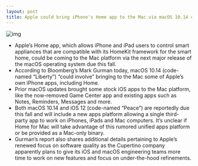 ```yaml
---
layout: post
title: Apple could bring iPhone's Home app to the Mac via macOS 10.14 code-named “Liberty”
---
```

![img](http://media.idownloadblog.com/wp-content/uploads/2018/02/Apple-Home-App-for-HomeKit-Buttons.jpg)
* Apple’s Home app, which allows iPhone and iPad users to control smart appliances that are compatible with its HomeKit framework for the smart home, could be coming to the Mac platform via the next major release of the macOS operating system due this fall.
* According to Bloomberg’s Mark Gurman today, macOS 10.14 (code-named “Liberty”) “could involve” bringing to the Mac some of Apple’s own iPhone apps, including Home.
* Prior macOS updates brought some stock iOS apps to the Mac platform, like the now-removed Game Center app and existing apps such as Notes, Reminders, Messages and more.
* Both macOS 10.14 and iOS 12 (code-named “Peace”) are reportedly due this fall and will include a new apps platform allowing a single third-party app to work on iPhones, iPads and Mac computers. It’s unclear if Home for Mac will take advantage of this rumored unified apps platform or be provided as a Mac-only binary.
* Gurman’s report also shares additional details pertaining to Apple’s renewed focus on software quality as the Cupertino company apparently plans to give its iOS and macOS engineering teams more time to work on new features and focus on under-the-hood refinements.

